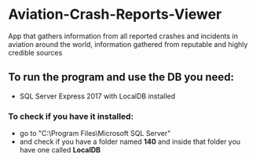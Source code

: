 # Aviation-Crash-Reports-Viewer
App that gathers information from all reported crashes and incidents in aviation around the world, information gathered from reputable and highly credible sources

## To run the program and use the DB you need:

- SQL Server Express 2017 with LocalDB installed

### To check if you have it installed:

- go to "C:\Program Files\Microsoft SQL Server\"
- and check if you have a folder named **140** and inside that folder you have one called **LocalDB**
